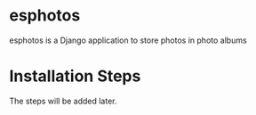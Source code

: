 # esphotos

esphotos is a Django application to store photos in photo albums

# Installation Steps

The steps will be added later.
